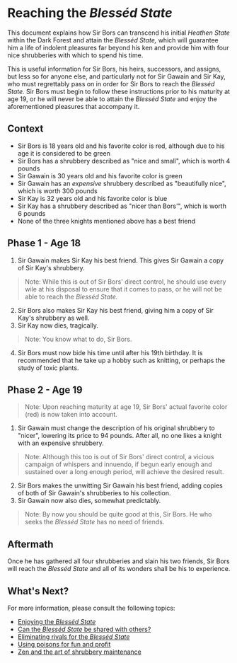 # Reaching the *Blesséd State*

This document explains how Sir Bors can transcend his initial *Heathen State* within the Dark Forest and attain the *Blesséd State,* which will guarantee him a life of indolent pleasures far beyond his ken and provide him with four nice shrubberies with which to spend his time.

This is useful information for Sir Bors, his heirs, successors, and assigns, but less so for anyone else, and particularly not for Sir Gawain and Sir Kay, who must regrettably pass on in order for Sir Bors to reach the *Blesséd State.* Sir Bors must begin to follow these instructions prior to his maturity at age 19, or he will never be able to attain the *Blesséd State* and enjoy the aforementioned pleasures that accompany it.

## Context

* Sir Bors is 18 years old and his favorite color is red, although due to his age it is considered to be green
* Sir Bors has a shrubbery described as "nice and small", which is worth 4 pounds
* Sir Gawain is 30 years old and his favorite color is green
* Sir Gawain has an *expensive* shrubbery described as "beautifully nice", which is worth 300 pounds
* Sir Kay is 32 years old and his favorite color is blue
* Sir Kay has a shrubbery described as "nicer than Bors'", which is worth 6 pounds
* None of the three knights mentioned above has a best friend

## Phase 1 - Age 18

1. Sir Gawain makes Sir Kay his best friend. This gives Sir Gawain a copy of Sir Kay's shrubbery.
> Note: While this is out of Sir Bors' direct control, he should use every wile at his disposal to ensure that it comes to pass, or he will not be able to reach the *Blesséd State.*
2. Sir Bors also makes Sir Kay his best friend, giving him a copy of Sir Kay's shrubbery as well.
3. Sir Kay now dies, tragically.
> Note: You know what to do, Sir Bors.
4. Sir Bors must now bide his time until after his 19th birthday. It is recommended that he take up a hobby such as knitting, or perhaps the study of toxic plants.

## Phase 2 - Age 19

> Note: Upon reaching maturity at age 19, Sir Bors' actual favorite color (red) is now taken into account.
1. Sir Gawain must change the description of his original shrubbery to "nicer", lowering its price to 94 pounds. After all, no one likes a knight with an expensive shrubbery.
> Note: Although this too is out of Sir Bors' direct control, a vicious campaign of whispers and innuendo, if begun early enough and sustained over a long enough period, will achieve the desired result.
2. Sir Bors makes the unwitting Sir Gawain his best friend, adding copies of both of Sir Gawain's shrubberies to his collection.
3. Sir Gawain now also dies, somewhat predictably.
> Note: By now you should be quite good at this, Sir Bors. He who seeks the *Blesséd State* has no need of friends.

## Aftermath
Once he has gathered all four shrubberies and slain his two friends, Sir Bors will reach the *Blesséd State* and all of its wonders shall be his to experience.

## What's Next?
For more information, please consult the following topics:
* [Enjoying the *Blesséd State*](./enjoying)
* [Can the *Blesséd State* be shared with others?](./sharing)
* [Eliminating rivals for the *Blesséd State*](./eliminating)
* [Using poisons for fun and profit](./poisons)
* [Zen and the art of shrubbery maintenance](./maintenance)